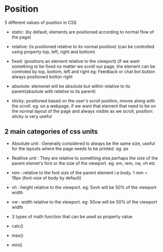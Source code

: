 # Position

5 different values of position in CSS

- static: (by default, elements are positioned according to normal flow of the page)

- relative: (is positioned relative to its normal position)
  (can be controlled using property top, left, right and bottom)

- fixed: (positions an element relative to the viewport)
  (if we want something to be fixed no matter we scroll our page,
  the element can be controled by top, bottom, left and right
  eg: Feedback or chat bot button always positioned botton right

- absolute: elemenet will be absolute but within relative to its parent(absolute with relative to its parent)

- sticky: positioned based on the user's scroll position, moves along with the scroll.
  eg: on a webpage, if we want that element that need to be on the normal layout of the page
  and always visible as we scroll, position: sticky is very useful

## 2 main categories of css units

- Absolute unit : Generally considered to always be the same size, useful for the layouts where the page needs to be printed. eg: px
- Realtive unit : They are relative to something else,perhaps the size of the parent elemet's font
  or the size of the viewport. eg: em, rem, vw, vh etc

- rem : relative to the font size of the parent element i.e body.
  1 rem = 16px (font-size of body by default)

- vh : height relative to the viewport. eg: 5ovh will be 50% of the viewport width
- vw : width relative to the viewport. eg: 50vw will be 50% of the viewport width

- 3 types of math function that can be used as property value

- calc()
- max()
- min()
